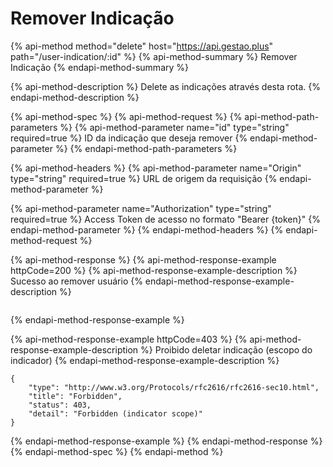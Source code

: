 # Remover Indicação

{% api-method method="delete" host="https://api.gestao.plus" path="/user-indication/:id" %}
{% api-method-summary %}
Remover Indicação
{% endapi-method-summary %}

{% api-method-description %}
Delete as indicações através desta rota.
{% endapi-method-description %}

{% api-method-spec %}
{% api-method-request %}
{% api-method-path-parameters %}
{% api-method-parameter name="id" type="string" required=true %}
ID da indicação que deseja remover
{% endapi-method-parameter %}
{% endapi-method-path-parameters %}

{% api-method-headers %}
{% api-method-parameter name="Origin" type="string" required=true %}
URL de origem da requisição
{% endapi-method-parameter %}

{% api-method-parameter name="Authorization" type="string" required=true %}
Access Token de acesso no formato "Bearer {token}"
{% endapi-method-parameter %}
{% endapi-method-headers %}
{% endapi-method-request %}

{% api-method-response %}
{% api-method-response-example httpCode=200 %}
{% api-method-response-example-description %}
Sucesso ao remover usuário
{% endapi-method-response-example-description %}

```

```
{% endapi-method-response-example %}

{% api-method-response-example httpCode=403 %}
{% api-method-response-example-description %}
Proibido deletar indicação \(escopo do indicador\)
{% endapi-method-response-example-description %}

```
{
    "type": "http://www.w3.org/Protocols/rfc2616/rfc2616-sec10.html",
    "title": "Forbidden",
    "status": 403,
    "detail": "Forbidden (indicator scope)"
}
```
{% endapi-method-response-example %}
{% endapi-method-response %}
{% endapi-method-spec %}
{% endapi-method %}



